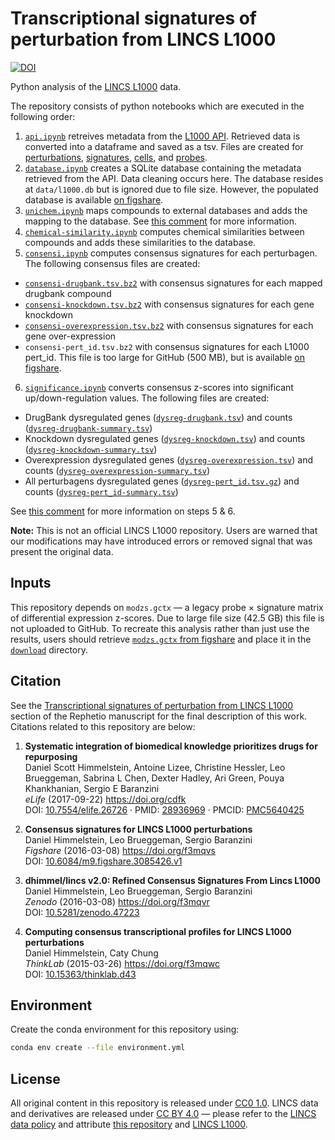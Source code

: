 # Transcriptional signatures of perturbation from LINCS L1000

[![DOI](https://zenodo.org/badge/14475/dhimmel/lincs.svg)](https://zenodo.org/badge/latestdoi/14475/dhimmel/lincs)

Python analysis of the [LINCS L1000](http://www.lincscloud.org/) data.

The repository consists of python notebooks which are executed in the following order:

1. [`api.ipynb`](api.ipynb) retreives metadata from the [L1000 API](http://api.lincscloud.org/). Retrieved data is converted into a dataframe and saved as a tsv. Files are created for [perturbations](data/pertinfo/pertinfo.tsv.gz), [signatures](data/siginfo/siginfo.tsv.gz), [cells](data/cellinfo/cellinfo.tsv.gz), and [probes](data/geneinfo/geneinfo.tsv.gz).
2. [`database.ipynb`](database.ipynb) creates a SQLite database containing the metadata retrieved from the API. Data cleaning occurs here. The database resides at `data/l1000.db` but is ignored due to file size. However, the populated database is available [on figshare](https://doi.org/10.6084/m9.figshare.3085837).
3. [`unichem.ipynb`](unichem.ipynb) maps compounds to external databases and adds the mapping to the database. See [this comment](https://doi.org/10.15363/thinklab.d51#8 "Thinklab · Method for mapping L1000 compounds to external vocabularies") for more information.
4. [`chemical-similarity.ipynb`](chemical-similarity.ipynb) computes chemical similarities between compounds and adds these similarities to the database.
5. [`consensi.ipynb`](consensi.ipynb) computes consensus signatures for each perturbagen. The following consensus files are created:
  + [`consensi-drugbank.tsv.bz2`](data/consensi/consensi-drugbank.tsv.bz2) with consensus signatures for each mapped drugbank compound
  + [`consensi-knockdown.tsv.bz2`](data/consensi/consensi-knockdown.tsv.bz2) with consensus signatures for each gene knockdown
  + [`consensi-overexpression.tsv.bz2`](data/consensi/consensi-overexpression.tsv.bz2) with consensus signatures for each gene over-expression
  + `consensi-pert_id.tsv.bz2` with consensus signatures for each L1000 pert_id. This file is too large for GitHub (500 MB), but is available [on figshare](https://doi.org/10.6084/m9.figshare.3085426).
6. [`significance.ipynb`](significance.ipynb) converts consensus z-scores into significant up/down-regulation values. The following files are created:
  + DrugBank dysregulated genes ([`dysreg-drugbank.tsv`](data/consensi/signif/dysreg-drugbank.tsv)) and counts ([`dysreg-drugbank-summary.tsv`](data/consensi/signif/dysreg-drugbank-summary.tsv))
  + Knockdown dysregulated genes ([`dysreg-knockdown.tsv`](data/consensi/signif/dysreg-knockdown.tsv)) and counts ([`dysreg-knockdown-summary.tsv`](data/consensi/signif/dysreg-knockdown-summary.tsv))
  + Overexpression dysregulated genes ([`dysreg-overexpression.tsv`](data/consensi/signif/dysreg-overexpression.tsv)) and counts ([`dysreg-overexpression-summary.tsv`](data/consensi/signif/dysreg-overexpression-summary.tsv))
  + All perturbagens dysregulated genes ([`dysreg-pert_id.tsv.gz`](data/consensi/signif/dysreg-pert_id.tsv.gz)) and counts ([`dysreg-pert_id-summary.tsv`](data/consensi/signif/dysreg-pert_id-summary.tsv))

See [this comment](https://doi.org/10.15363/thinklab.d43#7 "Thinklab · Concensus signatures version 2.0") for more information on steps 5 & 6.

**Note:** This is not an official LINCS L1000 repository. Users are warned that our modifications may have introduced errors or removed signal that was present the original data.

## Inputs

This repository depends on `modzs.gctx` — a legacy probe × signature matrix of differential expression z-scores. Due to large file size (42.5 GB) this file is not uploaded to GitHub. To recreate this analysis rather than just use the results, users should retrieve [`modzs.gctx` from figshare](https://doi.org/10.6084/m9.figshare.3759129 "modzs.gctx: a legacy LINCS L1000 dataset of differential expression signatures · figshare") and place it in the [`download`](download) directory.

## Citation

See the [Transcriptional signatures of perturbation from LINCS L1000](https://git.dhimmel.com/rephetio-manuscript/#transcriptional-signatures-of-perturbation-from-lincs-l1000) section of the Rephetio manuscript for the final description of this work.
Citations related to this repository are below:

1. **Systematic integration of biomedical knowledge prioritizes drugs for repurposing**  
Daniel Scott Himmelstein, Antoine Lizee, Christine Hessler, Leo Brueggeman, Sabrina L Chen, Dexter Hadley, Ari Green, Pouya Khankhanian, Sergio E Baranzini  
*eLife* (2017-09-22) <https://doi.org/cdfk>  
DOI: [10.7554/elife.26726](https://doi.org/10.7554/elife.26726) · PMID: [28936969](https://www.ncbi.nlm.nih.gov/pubmed/28936969) · PMCID: [PMC5640425](https://www.ncbi.nlm.nih.gov/pmc/articles/PMC5640425)

2. **Consensus signatures for LINCS L1000 perturbations**  
Daniel Himmelstein, Leo Brueggeman, Sergio Baranzini  
*Figshare* (2016-03-08) <https://doi.org/f3mqvs>  
DOI: [10.6084/m9.figshare.3085426.v1](https://doi.org/10.6084/m9.figshare.3085426.v1)

3. **dhimmel/lincs v2.0: Refined Consensus Signatures From Lincs L1000**  
Daniel Himmelstein, Leo Brueggeman, Sergio Baranzini  
*Zenodo* (2016-03-08) <https://doi.org/f3mqvr>  
DOI: [10.5281/zenodo.47223](https://doi.org/10.5281/zenodo.47223)

4. **Computing consensus transcriptional profiles for LINCS L1000 perturbations**  
Daniel Himmelstein, Caty Chung  
*ThinkLab* (2015-03-26) <https://doi.org/f3mqwc>  
DOI: [10.15363/thinklab.d43](https://doi.org/10.15363/thinklab.d43)

## Environment

Create the conda environment for this repository using:

```sh
conda env create --file environment.yml
```

## License

All original content in this repository is released under [CC0 1.0](https://creativecommons.org/publicdomain/zero/1.0/ "Creative Commons · Public Domain Dedication"). LINCS data and derivatives are released under [CC BY 4.0](https://creativecommons.org/licenses/by/4.0/) — please refer to the [LINCS data policy](http://www.lincsproject.org/data/data-release-policy/) and attribute [this repository](https://github.com/dhimmel/lincs) and [LINCS L1000](http://www.lincscloud.org/l1000/).
